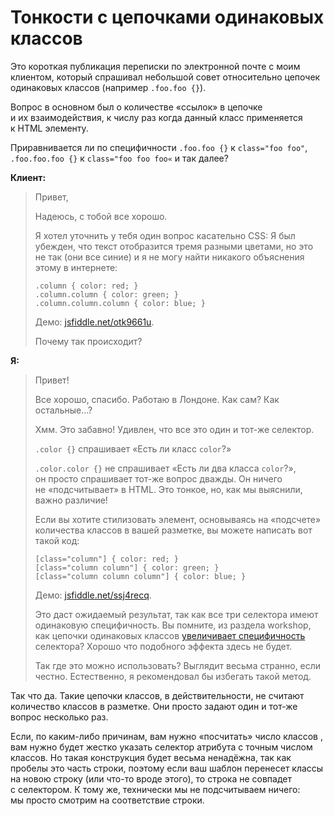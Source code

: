 # Тонкости с цепочками одинаковых классов

Это короткая публикация переписки по электронной почте с моим клиентом, который спрашивал небольшой совет относительно цепочек одинаковых классов (например `.foo.foo {}`).

Вопрос в основном был о количестве «ссылок» в цепочке и их взаимодействия, к числу раз когда данный класс применяется к HTML элементу.

Приравнивается ли по специфичности `.foo.foo {}` к `class="foo foo"`,
`.foo.foo.foo {}` к `class="foo foo foo«` и так далее?

**Клиент:**

> Привет,
>
> Надеюсь, с тобой все хорошо.
>
> Я хотел уточнить у тебя один вопрос касательно CSS: Я был убежден, что текст отобразится тремя разными цветами, но это не так (они все синие) и я не могу найти никакого объяснения этому в интернете:
>
>     .column { color: red; }
>     .column.column { color: green; }
>     .column.column.column { color: blue; }
>
>
> Демо: [jsfiddle.net/otk9661u][1].
>
> Почему так происходит?

**Я:**

> Привет!
>
> Все хорошо, спасибо. Работаю в Лондоне. Как сам? Как остальные...?
>
> Хмм. Это забавно! Удивлен, что все это один и тот-же селектор.
>
> `.color {}` спрашивает «Есть ли класс `color`?»
>
> `.color.color {}` не спрашивает «Есть ли два класса `color`?», он просто спрашивает тот-же вопрос дважды. Он ничего не «подсчитывает» в HTML.
> Это тонкое, но, как мы выяснили, важно различие!
>
>
> Если вы хотите стилизовать элемент, основываясь на «подсчете» количества классов в вашей разметке, вы можете написать вот такой код:
>
>
>     [class="column"] { color: red; }
>     [class="column column"] { color: green; }
>     [class="column column column"] { color: blue; }
>
>
> Демо: [jsfiddle.net/ssj4recq][2].
>
> Это даст ожидаемый результат, так как все три селектора имеют одинаковую специфичность. Вы помните, из раздела workshop, как цепочки одинаковых классов [увеличивает специфичность][3] селектора? Хорошо что подобного эффекта здесь не будет.
>
> Так где это можно использовать? Выглядит весьма странно, если честно.
> Естественно, я рекомендовал бы избегать такой метод.
>

Так что да. Такие цепочки класcов, в действительности, не считают количество классов в разметке. Они просто задают один и тот-же вопрос несколько раз.

Если, по каким-либо причинам, вам нужно «посчитать» число классов , вам нужно будет жестко указать селектор атрибута с точным числом классов. Но такая конструкция будет весьма ненадёжна, так как пробелы это часть строки, поэтому если ваш шаблон перенесет классы на новою строку (или что-то вроде этого), то строка не совпадет с селектором. К тому же, технически мы не подсчитываем ничего: мы просто смотрим на соответствие строки.

[1]: https://jsfiddle.net/otk9661u/
[2]: https://jsfiddle.net/ssj4recq/1/
[3]: http://csswizardry.com/2014/07/hacks-for-dealing-with-specificity/
